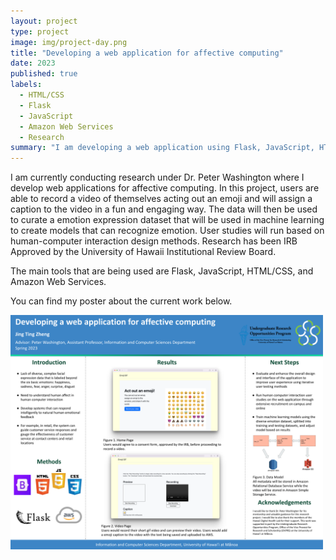 ```yaml
---
layout: project
type: project
image: img/project-day.png
title: "Developing a web application for affective computing"
date: 2023
published: true
labels:
  - HTML/CSS
  - Flask
  - JavaScript
  - Amazon Web Services
  - Research
summary: "I am developing a web application using Flask, JavaScript, HTML, CSS that will be used to create a diverse emotion expression dataset for emotion recognition."
---
```


I am currently conducting research under Dr. Peter Washington where I develop web applications for affective computing. In this project, users are able to record a video of themselves acting out an emoji and will assign a caption to the video in a fun and engaging way. The data will then be used to curate a emotion expression dataset that will be used in machine learning to create models that can recognize emotion. User studies will run based on human-computer interaction design methods. Research has been IRB Approved by the University of Hawaii Institutional Review Board. 

The main tools that are being used are Flask, JavaScript, HTML/CSS, and Amazon Web Services. 

You can find my poster about the current work below.

<div class="text-center p-4">
  <img width="500px" src="../img/Spring 2023 ICS Project Day.pptx.png" class="img-thumbnail" >
</div>
